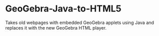 # GeoGebra-Java-to-HTML5
Takes old webpages with embedded GeoGebra applets using Java and replaces it with the new GeoGebra HTML player.
